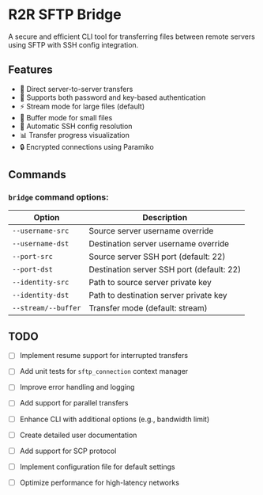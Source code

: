 # R2R SFTP Bridge

A secure and efficient CLI tool for transferring files between remote servers using SFTP with SSH config integration.

## Features

- 🔄 Direct server-to-server transfers
- 🔑 Supports both password and key-based authentication
- ⚡ Stream mode for large files (default)
- 📁 Buffer mode for small files
- 🔧 Automatic SSH config resolution
- 📊 Transfer progress visualization
- 🔒 Encrypted connections using Paramiko

## Commands

### `bridge` command options:
| Option | Description |
|--------|-------------|
| `--username-src` | Source server username override |
| `--username-dst` | Destination server username override |
| `--port-src` | Source server SSH port (default: 22) |
| `--port-dst` | Destination server SSH port (default: 22) |
| `--identity-src` | Path to source server private key |
| `--identity-dst` | Path to destination server private key |
| `--stream/--buffer` | Transfer mode (default: stream) |


## TODO
- [ ] Implement resume support for interrupted transfers
- [ ] Add unit tests for `sftp_connection` context manager
- [ ] Improve error handling and logging
- [ ] Add support for parallel transfers
- [ ] Enhance CLI with additional options (e.g., bandwidth limit)
- [ ] Create detailed user documentation
- [ ] Add support for SCP protocol
- [ ] Implement configuration file for default settings
- [ ] Optimize performance for high-latency networks



